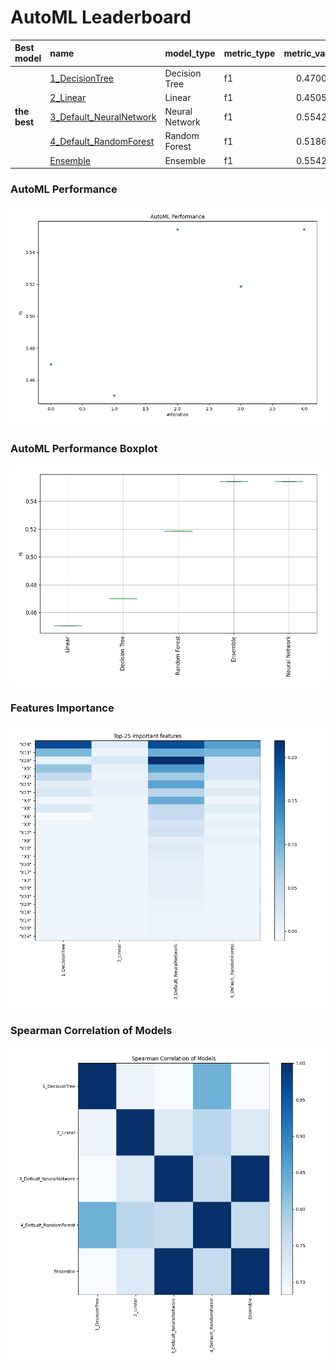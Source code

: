 # AutoML Leaderboard

| Best model   | name                                                         | model_type     | metric_type   |   metric_value |   train_time |
|:-------------|:-------------------------------------------------------------|:---------------|:--------------|---------------:|-------------:|
|              | [1_DecisionTree](1_DecisionTree/README.md)                   | Decision Tree  | f1            |       0.470016 |         6.5  |
|              | [2_Linear](2_Linear/README.md)                               | Linear         | f1            |       0.450567 |         2.43 |
| **the best** | [3_Default_NeuralNetwork](3_Default_NeuralNetwork/README.md) | Neural Network | f1            |       0.554295 |         4.16 |
|              | [4_Default_RandomForest](4_Default_RandomForest/README.md)   | Random Forest  | f1            |       0.518639 |         3.67 |
|              | [Ensemble](Ensemble/README.md)                               | Ensemble       | f1            |       0.554295 |         0.26 |

### AutoML Performance
![AutoML Performance](ldb_performance.png)

### AutoML Performance Boxplot
![AutoML Performance Boxplot](ldb_performance_boxplot.png)

### Features Importance
![features importance across models](features_heatmap.png)



### Spearman Correlation of Models
![models spearman correlation](correlation_heatmap.png)

